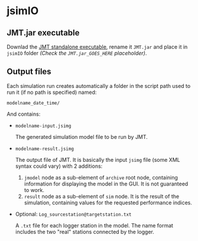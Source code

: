 # jsimIO

## JMT.jar executable

Downlad the [JMT standalone executable](http://sourceforge.net/projects/jmt/files/jmt/JMT-1.1.0/JMT-singlejar-1.1.0.jar/download), rename it `JMT.jar` and place it in `jsimIO` folder _(Check the `JMT.jar_GOES_HERE` placeholder)_.

## Output files

Each simulation run creates automatically a folder in the script path used to run it (if no path is specified) named:

    modelname_date_time/

And contains:

* `modelname-input.jsimg`

  The generated simulation model file to be run by JMT.

* `modelname-result.jsimg`

    The output file of JMT. It is basically the input `jsimg` file (some XML syntax could vary) with 2 additions:

    1. `jmodel` node as a sub-element of `archive` root node, containing information for displaying the model in the GUI. It is not guaranteed to work.
    2. `result` node as a sub-element of `sim` node. It is the result of the simulation, containing values for the requested performance indices.

* Optional: `Log_sourcestation@targetstation.txt`

  A `.txt` file for each logger station in the model. The name format includes the two "real" stations connected by the logger.
